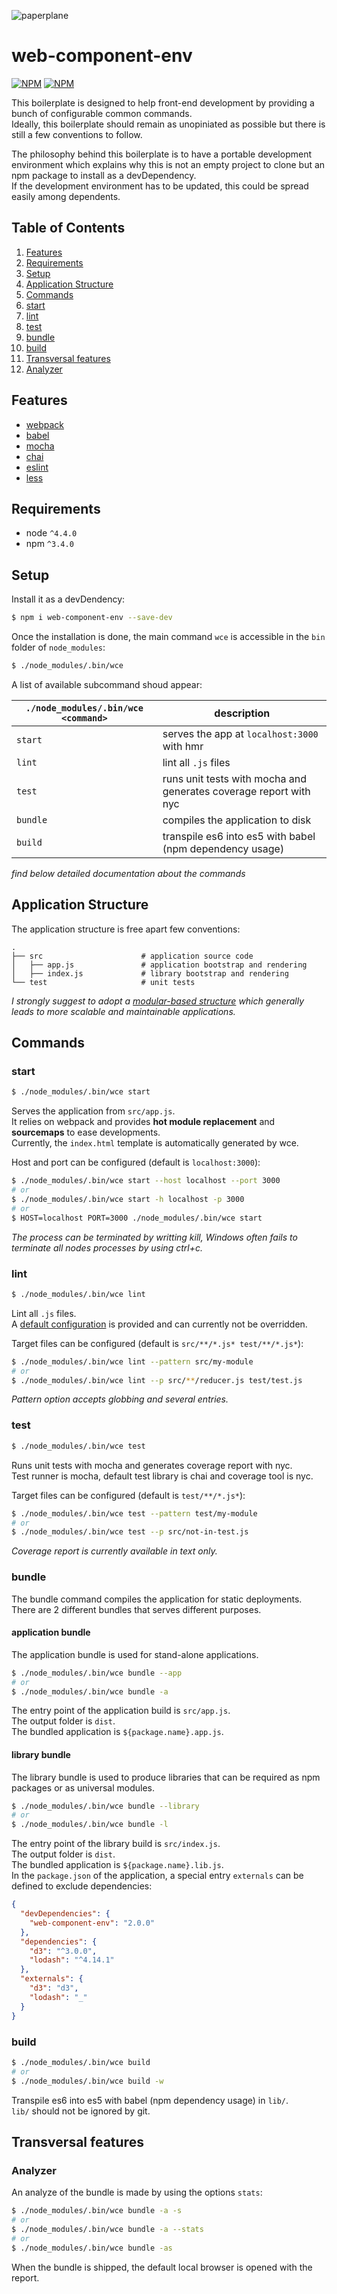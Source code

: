 ![paperplane](/paperplane.png)

# web-component-env
[![NPM](https://nodei.co/npm/web-component-env.png?downloads=true&downloadRank=true)](https://nodei.co/npm/web-component-env/)
[![NPM](https://nodei.co/npm-dl/web-component-env.png?months=6&height=3)](https://nodei.co/npm/web-component-env/)

This boilerplate is designed to help front-end development by providing a bunch of configurable common commands.  
Ideally, this boilerplate should remain as unopiniated as possible but there is still a few conventions to follow.

The philosophy behind this boilerplate is to have a portable development environment which explains why this is not 
an empty project to clone but an npm package to install as a devDependency.  
If the development environment has to be updated, this could be spread easily among dependents.

## Table of Contents
1. [Features](#features)
1. [Requirements](#requirements)
1. [Setup](#setup)
1. [Application Structure](#application-structure)
1. [Commands](#commands)
  1. [start](#start)
  1. [lint](#lint)
  1. [test](#test)
  1. [bundle](#bundle)
  1. [build](#build)
1. [Transversal features](#features)
  1. [Analyzer](#analyzer)

## Features
* [webpack](https://github.com/webpack/webpack)
* [babel](https://github.com/babel/babel)
* [mocha](https://mochajs.org/)
* [chai](http://chaijs.com/)
* [eslint](http://eslint.org)
* [less](http://lesscss.org/)

## Requirements
* node `^4.4.0`
* npm `^3.4.0`

## Setup
Install it as a devDendency:

```bash
$ npm i web-component-env --save-dev
```

Once the installation is done, the main command `wce` is accessible in the `bin` folder of `node_modules`:

```bash
$ ./node_modules/.bin/wce
```

A list of available subcommand shoud appear:

|`./node_modules/.bin/wce <command>`|description|
|-----------------------------------|-----------|
|`start`|serves the app at `localhost:3000` with hmr|
|`lint`|lint all `.js` files|
|`test`|runs unit tests with mocha and generates coverage report with nyc|
|`bundle`|compiles the application to disk|
|`build`|transpile es6 into es5 with babel (npm dependency usage)|

*find below detailed documentation about the commands*

## Application Structure

The application structure is free apart few conventions:

```
.
├── src                      # application source code
│   ├── app.js               # application bootstrap and rendering
│   ├── index.js             # library bootstrap and rendering
└── test                     # unit tests
```

*I strongly suggest to adopt a [modular-based structure](https://gist.github.com/nicolas-briemant/0b29950369ec385b16d4b43ca5585e62) 
which generally leads to more scalable and maintainable applications.*

## Commands

### start

```bash
$ ./node_modules/.bin/wce start
```

Serves the application from `src/app.js`.  
It relies on webpack and provides **hot module replacement** and **sourcemaps** to ease developments.  
Currently, the `index.html` template is automatically generated by wce.

Host and port can be configured (default is `localhost:3000`):

```bash
$ ./node_modules/.bin/wce start --host localhost --port 3000
# or
$ ./node_modules/.bin/wce start -h localhost -p 3000
# or
$ HOST=localhost PORT=3000 ./node_modules/.bin/wce start
```

*The process can be terminated by writting kill, Windows often fails to terminate all nodes processes by using ctrl+c.*

### lint

```bash
$ ./node_modules/.bin/wce lint
```

Lint all `.js` files.  
A [default configuration](https://github.com/nicolas-briemant/web-component-env/blob/master/.eslintrc) is provided and can currently not be overridden.

Target files can be configured (default is `src/**/*.js* test/**/*.js*`):

```bash
$ ./node_modules/.bin/wce lint --pattern src/my-module
# or
$ ./node_modules/.bin/wce lint --p src/**/reducer.js test/test.js
```

*Pattern option accepts globbing and several entries.*

### test

```bash
$ ./node_modules/.bin/wce test
```

Runs unit tests with mocha and generates coverage report with nyc.  
Test runner is mocha, default test library is chai and coverage tool is nyc.

Target files can be configured (default is `test/**/*.js*`):

```bash
$ ./node_modules/.bin/wce test --pattern test/my-module
# or
$ ./node_modules/.bin/wce test --p src/not-in-test.js
```

*Coverage report is currently available in text only.*

### bundle

The bundle command compiles the application for static deployments.  
There are 2 different bundles that serves different purposes.

#### application bundle

The application bundle is used for stand-alone applications.

```bash
$ ./node_modules/.bin/wce bundle --app
# or
$ ./node_modules/.bin/wce bundle -a
```

The entry point of the application build is `src/app.js`.  
The output folder is `dist`.  
The bundled application is `${package.name}.app.js`.

#### library bundle

The library bundle is used to produce libraries that can be required as npm packages or as universal modules.

```bash
$ ./node_modules/.bin/wce bundle --library
# or
$ ./node_modules/.bin/wce bundle -l
```

The entry point of the library build is `src/index.js`.  
The output folder is `dist`.  
The bundled application is `${package.name}.lib.js`.  
In the `package.json` of the application, a special entry `externals` can be defined to exclude dependencies:

```json
{
  "devDependencies": {
    "web-component-env": "2.0.0"
  },
  "dependencies": {
    "d3": "^3.0.0",
    "lodash": "^4.14.1"
  },
  "externals": {
    "d3": "d3",
    "lodash": "_"
  }
}
```

### build

```bash
$ ./node_modules/.bin/wce build
# or
$ ./node_modules/.bin/wce build -w
```

Transpile es6 into es5 with babel (npm dependency usage) in `lib/`.  
`lib/` should not be ignored by git.

## Transversal features

### Analyzer

An analyze of the bundle is made by using the options `stats`:

```bash
$ ./node_modules/.bin/wce bundle -a -s
# or
$ ./node_modules/.bin/wce bundle -a --stats
# or
$ ./node_modules/.bin/wce bundle -as
```

When the bundle is shipped, the default local browser is opened with the report.
